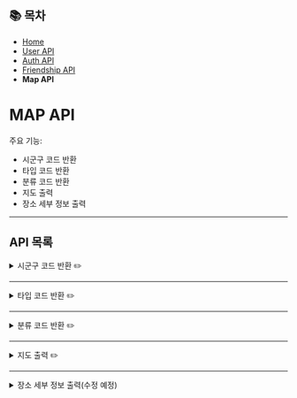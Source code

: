 ## 📚 목차
- [Home](../README.md)
- [User API](UserAPI.md)
- [Auth API](AuthAPI.md)
- [Friendship API](FriendshipAPI.md)
- **Map API**

# MAP API
주요 기능:
- 시군구 코드 반환
- 타입 코드 반환
- 분류 코드 반환
- 지도 출력
- 장소 세부 정보 출력

---

## API 목록

<details>
<summary>시군구 코드 반환 ✏️</summary>

**GET** `/map/region`

> 시군구 코드를 반환합니다.

#### 요청 코드
```javascript
axios
    .get(`${API_BASE_URL}/map/region`)
```
#### 응답 바디
```json
[
  {
    "code": "1",
    "name": "강남구"
  },
  {
    "code": "2",
    "name": "강동구"
  },
  {
    "code": "3",
    "name": "강북구"
  },
  {
    "code": "4",
    "name": "강서구"
  }
]
```
</details>

---

<details>
<summary>타입 코드 반환 ✏️</summary>

**GET** `/map/type`

> 타입 코드를 반환합니다.

#### 요청 코드
```javascript
axios
    .get(`${API_BASE_URL}/map/type`)
```
#### 응답 바디
```json
[
  {
    "code": "1",
    "name": "관광지"
  },
  {
    "code": "2",
    "name": "문화시설"
  },
  {
    "code": "3",
    "name": "행사/공연/축제"
  },
  {
    "code": "4",
    "name": "레포츠"
  },
  {
    "code": "5",
    "name": "쇼핑"
  },
  {
    "code": "6",
    "name": "음식점"
  }
]
```
</details>

---

<details>
<summary>분류 코드 반환 ✏️</summary>

**GET** `/map/category`

> 대/중/소분류 코드를 반환합니다.  
> typeCode 파라미터는 필수 파라미터입니다.  
> cat1과 cat2를 파라미터에 포함시키지 않으면 typeCode에 맞는 대분류(cat1),  
> cat1만 파라미터에 포함시키면 typeCode에 맞는 중분류(cat2),  
> cat1과 cat2를 파라미터에 포함시키면 소분류(cat3)를 반환합니다.

#### 요청 코드 1
```javascript
axios
    .get(`${API_BASE_URL}/map/category?typeCode=1`)
```
#### 응답 바디 1
```json
[
  {
    "code": "A01",
    "name": "자연"
  },
  {
    "code": "A02",
    "name": "인문(문화/예술/역사)"
  }
]
```

#### 요청 코드 2
```javascript
axios
    .get(`${API_BASE_URL}/map/category?typeCode=1&cat1=A05&cat2=A0502`)
```
#### 응답 바디 2
```json
[
  {
    "code": "A05020100",
    "name": "한식"
  },
  {
    "code": "A05020200",
    "name": "서양식"
  },
  {
    "code": "A05020300",
    "name": "일식"
  },
  {
    "code": "A05020400",
    "name": "중식"
  },
  {
    "code": "A05020700",
    "name": "이색음식점"
  },
  {
    "code": "A05020900",
    "name": "카페/전통찻집"
  },
  {
    "code": "A05021000",
    "name": "클럽"
  }
]
```
</details>

---

<details>
<summary>지도 출력 ✏️</summary>

**GET** `/map`

> 사용자가 선택한 방법으로 주변의 장소를 조회합니다.  
> 파라미터 종류는 다음과 같습니다.  

| 파라미터        | 설명                                                  | 값 예시                                                                                        |
|-------------|-----------------------------------------------------|---------------------------------------------------------------------------------------------|
| search      | 장소 선택 방법                                            | area(지역구), location(위치), address(주소), middle-point(2)(중간지점)                                 |
| sort        | 정렬 방법                                               | title_asc(가나다순 오름차순 정렬), rating_asc(평점순 오름차순 정렬), user_ratings_total_dsc(총 평점 개수 내림차순 정렬) 등 |
| sigunguCode | 시군구 코드(search=area일 때만 필요)                          | 1(강남구), 2(강동구) 등                                                                            |
| latitude    | 위도(search=location일 때만 필요)                          | 37.6092635094031                                                                            |
| longitude   | 경도(search=location일 때만 필요)                          | 127.06471287129368                                                                          |
| address     | 주소(search=address, middle-point(2)일 때만 필요, 여러 개 가능) | 서울특별시 관악구 보라매로 62, 서울특별시 동대문구 답십리로56길 105 등                                                 |
| typeCode    | 타입 종류(필수X)                                          | 1(관광지), 2(문화시설), 3(행사/공연/축제), 4(레포츠), 5(쇼핑), 6(음식점)                                         |
| cat1        | 대분류(필수X)                                            | A05(음식)                                                                                     |
| cat2        | 중분류(필수X)                                            | A0502(음식점)                                                                                  |
| cat3        | 소분류(필수X)                                            | A05020900(카페/전통찻집)                                                                          |

### 1. 지역구를 기반으로 조회할 경우
#### 요청 코드 ✏️
```javascript
axios
    .get(`${API_BASE_URL}/map?search=area&sort=rating_dsc&sigunguCode=${sigunguCode}&theme=${theme}`)
```

#### 응답 바디 ✏️
```json
[
  {
    "addr": "서울특별시 강남구 압구정로42길 25-10 1~2층",
    "areaCode": "1",
    "sigunguCode": "1",
    "contentId": "2867691",
    "typeCode": "6",
    "cat1": "A05",
    "cat2": "A0502",
    "cat3": "A05020100",
    "firstImage": "http://tong.visitkorea.or.kr/cms/resource/81/2867681_image2_1.jpg",
    "firstImage2": "http://tong.visitkorea.or.kr/cms/resource/81/2867681_image3_1.jpg",
    "mapX": "127.0358085855",
    "mapY": "37.5270487520",
    "title": "우텐더",
    "rating": "4.5",
    "userRatingsTotal": "313"
  },
  {
    "addr": "서울특별시 강남구 도산대로45길 15 (신사동) 지하 1층",
    "areaCode": "1",
    "sigunguCode": "1",
    "contentId": "2870076",
    "typeCode": "6",
    "cat1": "A05",
    "cat2": "A0502",
    "cat3": "A05020200",
    "firstImage": "http://tong.visitkorea.or.kr/cms/resource/62/3096562_image2_1.jpg",
    "firstImage2": "http://tong.visitkorea.or.kr/cms/resource/62/3096562_image3_1.jpg",
    "mapX": "127.0351337538",
    "mapY": "37.5232825107",
    "title": "파시0914",
    "rating": "4.4",
    "userRatingsTotal": "75"
  }
]
```

### 2. 현재 위치를 기반으로 조회할 경우
#### 요청 코드 ✏️
```javascript
axios
    .get(`${API_BASE_URL}/map?search=location&sort=title_asc&latitude=${latitude}&longitude=${longitude}`)
```

#### 응답 바디 ✏️
```json
[
  {
    "addr": "중랑구 상봉로 131",
    "areaCode": "1",
    "sigunguCode": "25",
    "contentId": "google_ChIJrU-lPSy7fDUR6SoM24EYR40",
    "typeCode": "2",
    "cat1": "A02",
    "cat2": "A0202",
    "cat3": "A02020200",
    "firstImage": "https://lh3.googleusercontent.com/place-photos/AJnk2cwNU6qD0ikELv-0pzImIJMdDbfqjoc3iJuE4khvF6id9rw6PthEm8peVnwCzXjbdmIFUpU0XqYCa2_um7tE6WYRVgLa7c6Ry1lAjzhYbwuSgwQKt1QJ48Xyrqya7dNNLcEj6sD4D1_5kI8h=s1600-w800",
    "firstImage2": "https://lh3.googleusercontent.com/place-photos/AJnk2cwNU6qD0ikELv-0pzImIJMdDbfqjoc3iJuE4khvF6id9rw6PthEm8peVnwCzXjbdmIFUpU0XqYCa2_um7tE6WYRVgLa7c6Ry1lAjzhYbwuSgwQKt1QJ48Xyrqya7dNNLcEj6sD4D1_5kI8h=s1600-w200",
    "mapX": "127.0923835",
    "mapY": "37.5977689",
    "title": "CGV 상봉",
    "rating": "4.1",
    "userRatingsTotal": "2488"
  },
  {
    "addr": "서울특별시 강북구 월계로 173 (번동) 북서울꿈의숲",
    "areaCode": "1",
    "sigunguCode": "3",
    "contentId": "3114696",
    "typeCode": "3",
    "cat1": "A02",
    "cat2": "A0207",
    "cat3": "A02070200",
    "firstImage": "http://tong.visitkorea.or.kr/cms/resource/55/3487455_image2_1.jpg",
    "firstImage2": "http://tong.visitkorea.or.kr/cms/resource/55/3487455_image3_1.jpg",
    "mapX": "127.0445440464",
    "mapY": "37.6197242510",
    "title": "강북구 어린이날 대축제",
    "rating": "5.0",
    "userRatingsTotal": "2"
  }
]
```

### 3. 특정 주소를 기반으로 조회할 경우 ✏️
#### 요청 코드
```javascript
axios
    .get(`${API_BASE_URL}/map?search=address&sort=user_ratings_total_dsc&address=${address}`)
```

#### 응답 바디
```json
[
  {
    "addr": "서울특별시 동작구 장승배기로 94 (노량진동)",
    "areaCode": "1",
    "sigunguCode": "12",
    "contentId": "130770",
    "typeCode": "2",
    "cat1": "A02",
    "cat2": "A0206",
    "cat3": "A02060900",
    "firstImage": "http://tong.visitkorea.or.kr/cms/resource/53/3488953_image2_1.jpg",
    "firstImage2": "http://tong.visitkorea.or.kr/cms/resource/53/3488953_image3_1.jpg",
    "mapX": "126.9405206377",
    "mapY": "37.5059328296",
    "title": "서울특별시교육청 동작도서관",
    "rating": "4.4",
    "userRatingsTotal": "114"
  },
  {
    "addr": "서울특별시 영등포구 신길로 275 (영등포동)",
    "areaCode": "1",
    "sigunguCode": "20",
    "contentId": "1603237",
    "typeCode": "1",
    "cat1": "A02",
    "cat2": "A0202",
    "cat3": "A02020700",
    "firstImage": "http://tong.visitkorea.or.kr/cms/resource/51/1567951_image2_1.jpg",
    "firstImage2": "http://tong.visitkorea.or.kr/cms/resource/51/1567951_image3_1.jpg",
    "mapX": "126.9108425219",
    "mapY": "37.5153173200",
    "title": "영등포근린공원",
    "rating": "4.3",
    "userRatingsTotal": "10"
  }
]
```

### 4. 중간 위치를 기반으로 조회할 경우(좌표 평균 알고리즘 / 그라함 스캔(Graham Scan)과 무게 중심 알고리즘)
#### 요청 코드(좌표 평균 알고리즘) ✏️
```javascript
axios
    .get(`${API_BASE_URL}/map?search=middle-point&sort=rating_dsc&address=${address1}&address=${address2}&address=${address3}`)
```
#### 요청 코드(그라함 스캔(Graham Scan)과 무게 중심 알고리즘) ✏️
```javascript
axios
    .get(`${API_BASE_URL}/map?search=middle-point2&sort=rating_dsc&address=${address1}&address=${address2}&address=${address3}`)
```
※address 파라미터는 여러 개 가능합니다.

#### 응답 바디
```json
{
  "addresses": [
    "서울 동작구 보라매로5길 28",
    "서울특별시 은평구 통일로 684",
    "서울특별시 송파구 올림픽로 424"
  ],
  "coordinates": [
    {
      "x": "126.922659687269",
      "y": "37.4938817761934"
    },
    {
      "x": "126.934953878791",
      "y": "37.6094070491111"
    },
    {
      "x": "127.115517876627",
      "y": "37.5203396980951"
    }
  ],
  "middleX": "126.99104381422902",
  "middleY": "37.54120950779987",
  "list": [
    {
      "addr": "서울특별시 중구 회현동1가 100-115",
      "areaCode": "1",
      "sigunguCode": "24",
      "contentId": "129418",
      "typeCode": "1",
      "cat1": "A02",
      "cat2": "A0205",
      "cat3": "A02050400",
      "firstImage": "http://tong.visitkorea.or.kr/cms/resource/66/2947266_image2_1.jpg",
      "firstImage2": "http://tong.visitkorea.or.kr/cms/resource/66/2947266_image3_1.jpg",
      "mapX": "126.9798156648",
      "mapY": "37.5552528034",
      "title": "백범 김구 선생 동상",
      "rating": "4.9",
      "userRatingsTotal": "11"
    },
    {
      "addr": "서울특별시 중구 다산로 101-3 (신당동) ",
      "areaCode": "1",
      "sigunguCode": "24",
      "contentId": "3463600",
      "typeCode": "1",
      "cat1": "A02",
      "cat2": "A0203",
      "cat3": "A02030400",
      "firstImage": "http://tong.visitkorea.or.kr/cms/resource/64/3463464_image2_1.jpg",
      "firstImage2": "http://tong.visitkorea.or.kr/cms/resource/64/3463464_image3_1.jpg",
      "mapX": "127.0092047089",
      "mapY": "37.5533202222",
      "title": "춘풍양조장",
      "rating": "4.9",
      "userRatingsTotal": "33"
    }
  ]
}
```
</details>

---

<details>
<summary>장소 세부 정보 출력(수정 예정)</summary>

**GET** `/map/detail`

> 특정한 장소의 세부 정보를 출력합니다.

#### 요청 코드
```javascript
axios
    .get(`${API_BASE_URL}/map/detail?contentId=${contentId}`)
```

#### 응답 바디
```json
{
    "contentid": "2559938",
    "contenttypeid": "12",
    "createdtime": "20180907015112",
    "homepage": "",
    "modifiedtime": "20250327160800",
    "tel": "",
    "telname": "",
    "title": "브이알존 코엑스 직영점",
    "firstimage": "http://tong.visitkorea.or.kr/cms/resource/26/2559926_image2_1.jpg",
    "firstimage2": "http://tong.visitkorea.or.kr/cms/resource/26/2559926_image2_1.jpg",
    "addr": "서울특별시 강남구 봉은사로 524 (삼성동) 지하1층",
    "zipcode": "06164",
    "overview": "VRZONE은 단순히 360도로 보이는 가상현실체험을 제공하지 않고 VRZONE에서 직접 개발부터 유통하는 VR콘텐츠를 체험할 수 있다. 데드프리즌은 의문의 사고로 좀비들이 득실거리는 병원에서 탈출하는 FPS VR 콘텐츠이며, 퓨처스트라이크는 연구소에서 실험 중 사고로 돌연변이 곤충들이 탈출하여 도시가 황폐화되어 곤충들을 박멸하는 FPS VR 콘텐츠이다. 가디언 히어로즈는 지구를 침략하려는 외계인들과 싸워 이기는 FPS VR 콘텐츠이다. VR 라이더는 약 20여 가지의 VR 콘텐츠로 놀이기구를 탑승하는 VR체험 시뮬레이터다. 놀이기구를 VR로 재현함과 상상만 해왔던 장소를 탐험하는 상상 그 이상의 현실을 구현한다."
}
```
</details>